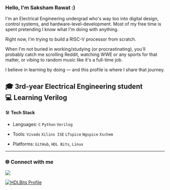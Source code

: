 
### Hello, I'm Saksham Rawat :)
I'm an Electrical Engineering undergrad who's way too into digital design, control systems, and hardware-level-development. Most of my free time is spent pretending I know what I'm doing with anything.

Right now, I'm trying to build a RISC-V processor from scratch.

When I'm not buried in working/studying (or procrastinating), you'll probably catch me scrolling Reddit, watching WWE or any sports for that matter, or vibing to random music like it's a full-time job.

I believe in learning by doing — and this profile is where I share that journey.

🎓 3rd-year Electrical Engineering student  
💻 Learning Verilog 
---
🛠️ **Tech Stack**  
- Languages: `C` `Python` `Verilog`

- Tools: `Vivado` `Xilinx ISE` `LTspice` `Ngspice` `Xschem`
  
- Platforms: `GitHub`, `HDL Bits`, `Linux`

---

### 🌐 Connect with me

<a href="mailto:sakshamrawatb26@gmail.com"><img src="https://img.shields.io/badge/Email-D14836?style=for-the-badge&logo=gmail&logoColor=white"/></a>


[![HDLBits Profile](https://img.shields.io/badge/HDLBits-View%20My%20Work-blue?style=for-the-badge)](https://hdlbits.01xz.net/wiki/Special:VlgStats/Me)


